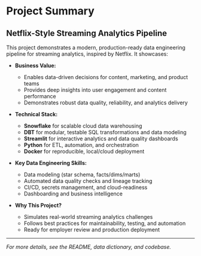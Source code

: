 # Project Summary

## Netflix-Style Streaming Analytics Pipeline

This project demonstrates a modern, production-ready data engineering pipeline for streaming analytics, inspired by Netflix. It showcases:

- **Business Value:**
  - Enables data-driven decisions for content, marketing, and product teams
  - Provides deep insights into user engagement and content performance
  - Demonstrates robust data quality, reliability, and analytics delivery

- **Technical Stack:**
  - **Snowflake** for scalable cloud data warehousing
  - **DBT** for modular, testable SQL transformations and data modeling
  - **Streamlit** for interactive analytics and data quality dashboards
  - **Python** for ETL, automation, and orchestration
  - **Docker** for reproducible, local/cloud deployment

- **Key Data Engineering Skills:**
  - Data modeling (star schema, facts/dims/marts)
  - Automated data quality checks and lineage tracking
  - CI/CD, secrets management, and cloud-readiness
  - Dashboarding and business intelligence

- **Why This Project?**
  - Simulates real-world streaming analytics challenges
  - Follows best practices for maintainability, testing, and automation
  - Ready for employer review and production deployment

---

*For more details, see the README, data dictionary, and codebase.* 